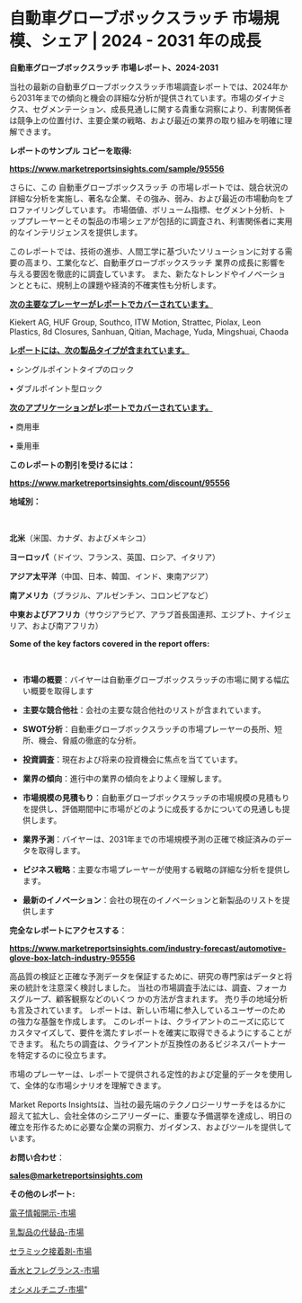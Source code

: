 # 自動車グローブボックスラッチ 市場規模、シェア | 2024 - 2031 年の成長

<strong>自動車グローブボックスラッチ 市場レポート、2024-2031</strong>

当社の最新の自動車グローブボックスラッチ市場調査レポートでは、2024年から2031年までの傾向と機会の詳細な分析が提供されています。市場のダイナミクス、セグメンテーション、成長見通しに関する貴重な洞察により、利害関係者は競争上の位置付け、主要企業の戦略、および最近の業界の取り組みを明確に理解できます。



<strong>レポートのサンプル コピーを取得:</strong> <a href=https://www.marketreportsinsights.com/sample/95556>

<strong><u>https://www.marketreportsinsights.com/sample/95556</u></strong></a>

さらに、この 自動車グローブボックスラッチ の市場レポートでは、競合状況の詳細な分析を実施し、著名な企業、その強み、弱み、および最近の市場動向をプロファイリングしています。 市場価値、ボリューム指標、セグメント分析、トッププレーヤーとその製品の市場シェアが包括的に調査され、利害関係者に実用的なインテリジェンスを提供します。

このレポートでは、技術の進歩、人間工学に基づいたソリューションに対する需要の高まり、工業化など、自動車グローブボックスラッチ 業界の成長に影響を与える要因を徹底的に調査しています。 また、新たなトレンドやイノベーションとともに、規制上の課題や経済的不確実性も分析します。



<strong><u>次の主要なプレーヤーがレポートでカバーされています。</u></strong>

Kiekert AG, HUF Group, Southco, ITW Motion, Strattec, Piolax, Leon Plastics, 8d Closures, Sanhuan, Qitian, Machage, Yuda, Mingshuai, Chaoda



<strong><u><b>レポートには、次の製品タイプが含まれています。</b></u></strong>

• シングルポイントタイプのロック

• ダブルポイント型ロック



<strong><u><b>次のアプリケーションがレポートでカバーされています。</b></u></strong>

• 商用車

• 乗用車



<strong><b>このレポートの割引を受けるには：</b></strong>

<a href=https://www.marketreportsinsights.com/discount/95556>

<strong><u>https://www.marketreportsinsights.com/discount/95556</u></strong></a>



<strong>地域別：</strong>

<strong> </strong>



<strong>北米</strong>（米国、カナダ、およびメキシコ）



<strong>ヨーロッパ</strong>（ドイツ、フランス、英国、ロシア、イタリア）



<strong>アジア太平洋</strong>（中国、日本、韓国、インド、東南アジア）



<strong>南アメリカ</strong>（ブラジル、アルゼンチン、コロンビアなど）



<strong>中東およびアフリカ</strong>（サウジアラビア、アラブ首長国連邦、エジプト、ナイジェリア、および南アフリカ）



<strong>Some of the key factors covered in the report offers:</strong>

<strong> </strong>
<ul>
  <li>

<strong>市場の概要</strong>：バイヤーは自動車グローブボックスラッチの市場に関する幅広い概要を取得します</li>
  <li>

<strong>主要な競合他社</strong>：会社の主要な競合他社のリストが含まれています。</li>
  <li>

<strong>SWOT分析</strong>：自動車グローブボックスラッチの市場プレーヤーの長所、短所、機会、脅威の徹底的な分析。</li>
  <li>

<strong>投資調査</strong>：現在および将来の投資機会に焦点を当てています。</li>
  <li>

<strong>業界の傾向</strong>：進行中の業界の傾向をよりよく理解します。</li>
  <li>

<strong>市場規模の見積もり</strong>：自動車グローブボックスラッチの市場規模の見積もり を提供し、評価期間中に市場がどのように成長するかについての見通しも提供します。</li>
  <li>

<strong>業界予測</strong>：バイヤーは、2031年までの市場規模予測の正確で検証済みのデータを取得します。</li>
  <li>

<strong>ビジネス戦略</strong>：主要な市場プレーヤーが使用する戦略の詳細な分析を提供します。</li>
  <li>

<strong>最新のイノベーション</strong>：会社の現在のイノベーションと新製品のリストを提供します</li>
</ul>


<strong>完全なレポートにアクセスする</strong>：

<a href=https://www.marketreportsinsights.com/industry-forecast/automotive-glove-box-latch-industry-95556>

<strong><u>https://www.marketreportsinsights.com/industry-forecast/automotive-glove-box-latch-industry-95556</u></strong></a>

高品質の検証と正確な予測データを保証するために、研究の専門家はデータと将来の統計を注意深く検討しました。 当社の市場調査手法には、調査、フォーカスグループ、顧客観察などのいくつ かの方法が含まれます。 売り手の地域分析も言及されています。 レポートは、新しい市場に参入しているユーザーのための強力な基盤を作成します。 このレポートは、クライアントのニーズに応じてカスタマイズして、要件を満たすレポートを確実に取得できるようにすることができます。 私たちの調査は、クライアントが互換性のあるビジネスパートナーを特定するのに役立ちます。

市場のプレーヤーは、レポートで提供される定性的および定量的データを使用して、全体的な市場シナリオを理解できます。

Market Reports Insightsは、当社の最先端のテクノロジーリサーチをはるかに超えて拡大し、会社全体のシニアリーダーに、重要な予備選挙を達成し、明日の確立を形作るために必要な企業の洞察力、ガイダンス、およびツールを提供しています。



<strong><b>お問い合わせ</b></strong>：

<a href=mailto:sales@marketreportsinsights.com>

<strong><u>sales@marketreportsinsights.com</u></strong></a>



<strong>その他のレポート:</strong>

<a href=https://www.linkedin.com/pulse/電子情報開示-市場-2030-年までの需要に焦点を当てた-2023-年調査レポート-vrvmf/>電子情報開示-市場</a>

<a href=https://www.linkedin.com/pulse/乳製品の代替品-市場-2023-swot-分析と最新イノベーション-2030-pr-news-hub-ce37f/>乳製品の代替品-市場</a>

<a href=https://www.linkedin.com/pulse/セラミック接着剤-市場-2023-年のダイナミクスとビジネストレンド-2030-ol5mf/>セラミック接着剤-市場</a>

<a href=https://www.linkedin.com/pulse/香水とフレグランス-市場-2023-新興市場-将来の動向と市場需要-2030-oai8f/>香水とフレグランス-市場</a>

<a href=https://www.linkedin.com/pulse/オシメルチニブ-市場-2023-競争分析と事業成長-2030-pr-news-hub-k2ngf/>オシメルチニブ-市場</a>"
